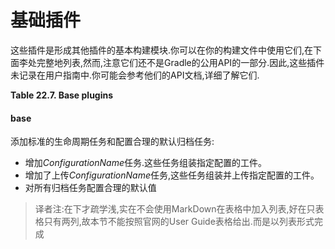 # 基础插件

这些插件是形成其他插件的基本构建模块.你可以在你的构建文件中使用它们,在下面李处完整地列表,然而,注意它们还不是Gradle的公用API的一部分.因此,这些插件未记录在用户指南中.你可能会参考他们的API文档,详细了解它们.

**Table 22.7. Base plugins**

#### base

添加标准的生命周期任务和配置合理的默认归档任务:
+ 增加*ConfigurationName*任务.这些任务组装指定配置的工件。
+ 增加了上传*ConfigurationName*任务,这些任务组装并上传指定配置的工件。
+ 对所有归档任务配置合理的默认值



> 译者注:在下才疏学浅,实在不会使用MarkDown在表格中加入列表,好在只表格只有两列,故本节不能按照官网的User Guide表格给出.而是以列表形式完成
